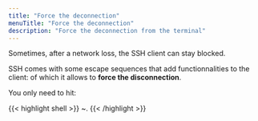 ```yaml
---
title: "Force the deconnection"
menuTitle: "Force the deconnection"
description: "Force the deconnection from the terminal"
---
```


Sometimes, after a network loss, the SSH client can stay blocked.

SSH comes with some escape sequences that add functionnalities to the client: of which it allows to **force the
disconnection**.

You only need to hit:

{{< highlight shell >}}
~.
{{< /highlight >}}
